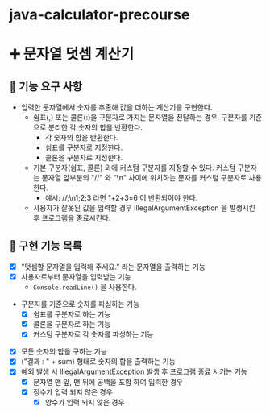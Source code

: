 # java-calculator-precourse
# ➕ 문자열 덧셈 계산기

## 🎯 기능 요구 사항
- 입력한 문자열에서 숫자를 추출해 값을 더하는 계산기를 구현한다.
    - 쉼표(,) 또는 콜론(:)을 구분자로 가지는 문자열을 전달하는 경우, 구분자를 기준으로 분리한 각 숫자의 합을 반환한다.
        - 각 숫자의 합을 반환한다.
        - 쉼표를 구분자로 지정한다.
        - 콜론을 구분자로 지정한다.
    - 기본 구분자(쉼표, 콜론) 외에 커스텀 구분자를 지정할 수 있다. 커스텀 구분자는 문자열 앞부분의 "//" 와 "\n" 사이에 위치하는 문자를 커스텀 구분자로 사용한다.
        - 예시: //;\n1;2;3 라면 1+2+3=6 이 반환되어야 한다.
    - 사용자가 잘못된 값을 입력할 경우 IllegalArgumentException 을 발생시킨 후 프로그램을 종료시킨다.

## 🎯 구현 기능 목록
- [x] "덧셈할 문자열을 입력해 주세요." 라는 문자열을 출력하는 기능
- [x] 사용자로부터 문자열을 입력받는 기능
    - `Console.readLine()` 을 사용한다.
- 구분자를 기준으로 숫자를 파싱하는 기능
    - [x] 쉼표를 구분자로 하는 기능
    - [x] 콜론을 구분자로 하는 기능
    - [x] 커스텀 구분자로 각 숫자를 파싱하는 기능
- [x] 모든 숫자의 합을 구하는 기능
- [x] ("결과 : " + sum) 형태로 숫자의 합을 출력하는 기능
- [x] 예외 발생 시 IllegalArgumentException 발생 후 프로그램 종료 시키는 기능
    - [x] 문자열 맨 앞, 맨 뒤에 공백을 포함 하여 입력한 경우
    - [x] 정수가 입력 되지 않은 경우
        - [x] 양수가 입력 되지 않은 경우
